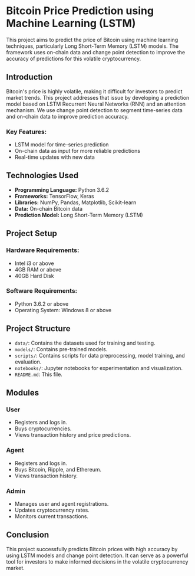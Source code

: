 

# Bitcoin Price Prediction using Machine Learning (LSTM)

This project aims to predict the price of Bitcoin using machine learning techniques, particularly Long Short-Term Memory (LSTM) models. The framework uses on-chain data and change point detection to improve the accuracy of predictions for this volatile cryptocurrency.


## Introduction

Bitcoin's price is highly volatile, making it difficult for investors to predict market trends. This project addresses that issue by developing a prediction model based on LSTM Recurrent Neural Networks (RNN) and an attention mechanism. We use change point detection to segment time-series data and on-chain data to improve prediction accuracy.

### Key Features:
- LSTM model for time-series prediction
- On-chain data as input for more reliable predictions
- Real-time updates with new data

## Technologies Used

- **Programming Language:** Python 3.6.2
- **Frameworks:** TensorFlow, Keras
- **Libraries:** NumPy, Pandas, Matplotlib, Scikit-learn
- **Data:** On-chain Bitcoin data
- **Prediction Model:** Long Short-Term Memory (LSTM)

## Project Setup

### Hardware Requirements:
- Intel i3 or above
- 4GB RAM or above
- 40GB Hard Disk

### Software Requirements:
- Python 3.6.2 or above
- Operating System: Windows 8 or above



## Project Structure

- `data/`: Contains the datasets used for training and testing.
- `models/`: Contains pre-trained models.
- `scripts/`: Contains scripts for data preprocessing, model training, and evaluation.
- `notebooks/`: Jupyter notebooks for experimentation and visualization.
- `README.md`: This file.

## Modules

### User
- Registers and logs in.
- Buys cryptocurrencies.
- Views transaction history and price predictions.

### Agent
- Registers and logs in.
- Buys Bitcoin, Ripple, and Ethereum.
- Views transaction history.

### Admin
- Manages user and agent registrations.
- Updates cryptocurrency rates.
- Monitors current transactions.

## Conclusion

This project successfully predicts Bitcoin prices with high accuracy by using LSTM models and change point detection. It can serve as a powerful tool for investors to make informed decisions in the volatile cryptocurrency market.

